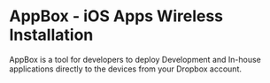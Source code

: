 # AppBox - iOS Apps Wireless Installation
AppBox is a tool for developers to deploy Development and In-house applications directly to the devices from your Dropbox account.

